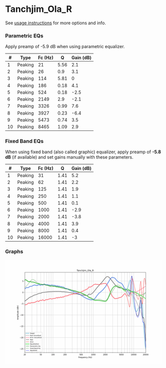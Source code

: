 # Tanchjim_Ola_R
See [usage instructions](https://github.com/jaakkopasanen/AutoEq#usage) for more options and info.

### Parametric EQs
Apply preamp of -5.9 dB when using parametric equalizer.

|   # | Type    |   Fc (Hz) |    Q |   Gain (dB) |
|-----|---------|-----------|------|-------------|
|   1 | Peaking |        21 | 5.56 |         2.1 |
|   2 | Peaking |        26 | 0.9  |         3.1 |
|   3 | Peaking |       114 | 5.81 |         0   |
|   4 | Peaking |       186 | 0.18 |         4.1 |
|   5 | Peaking |       524 | 0.18 |        -2.5 |
|   6 | Peaking |      2149 | 2.9  |        -2.1 |
|   7 | Peaking |      3326 | 0.99 |         7.6 |
|   8 | Peaking |      3927 | 0.23 |        -6.4 |
|   9 | Peaking |      5473 | 0.74 |         3.5 |
|  10 | Peaking |      8465 | 1.09 |         2.9 |

### Fixed Band EQs
When using fixed band (also called graphic) equalizer, apply preamp of **-5.8 dB** (if available) and set gains manually with these parameters.

|   # | Type    |   Fc (Hz) |    Q |   Gain (dB) |
|-----|---------|-----------|------|-------------|
|   1 | Peaking |        31 | 1.41 |         5.2 |
|   2 | Peaking |        62 | 1.41 |         2.2 |
|   3 | Peaking |       125 | 1.41 |         1.9 |
|   4 | Peaking |       250 | 1.41 |         1.1 |
|   5 | Peaking |       500 | 1.41 |         0.1 |
|   6 | Peaking |      1000 | 1.41 |        -2.9 |
|   7 | Peaking |      2000 | 1.41 |        -3.8 |
|   8 | Peaking |      4000 | 1.41 |         3.9 |
|   9 | Peaking |      8000 | 1.41 |         0.4 |
|  10 | Peaking |     16000 | 1.41 |        -3   |

### Graphs
![](./Tanchjim_Ola_R.png)
